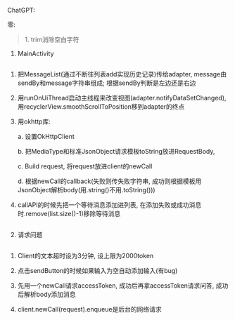 ChatGPT:

零:

> 1\. trim消除空白字符

1.  MainActivity

```{=html}

```

1. 把MessageList(通过不断往列表add实现历史记录)传给adapter,
   message由sendBy和message字符串组成; 根据sendBy判断是左边还是右边

2. 用runOnUiThread启动主线程来改变视图(adapter.notifyDataSetChanged),
   用recyclerView.smoothScrollToPosition移到adapter的终点

3. 用okhttp库:

   a.  设置OkHttpClient

   b.  把MediaType和标准JsonObject请求模板toString放进RequestBody,

   c.  Build request, 将request放进client的newCall

   d.  根据newCall的callback(失败则传失败字符串,
       成功则根据模板用JsonObject解析body(用.string()不用.toString()))

4. callAPI的时候先把一个等待消息添加进列表,
   在添加失败或成功消息时.remove(list.size()-1)移除等待消息

```{=html}

```

2.  请求问题

```{=html}

```

1.  Client的文本超时设为3分钟, 设上限为2000token

2.  点击sendButton的时候如果输入为空自动添加输入(有bug)

3.  先用一个newCall请求accessToken, 成功后再拿accessToken请求问答,
    成功后解析body添加消息

4.  client.newCall(request).enqueue是后台的网络请求
